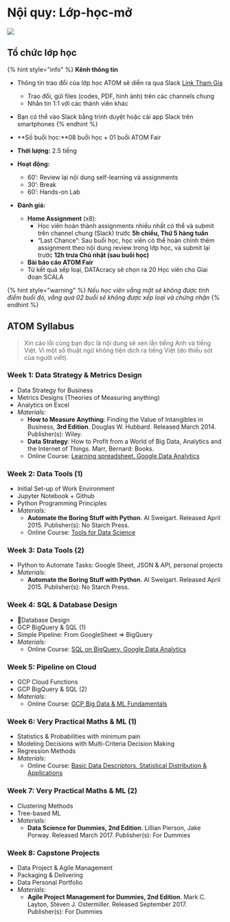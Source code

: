 # Nội quy: Lớp-học-mở

![](../.gitbook/assets/image%20%2885%29.png)

## Tổ chức lớp học

{% hint style="info" %}
**Kênh thông tin** 

* Thông tin trao đổi của lớp học ATOM sẽ diễn ra qua Slack [Link Tham Gia](https://join.slack.com/t/datacracy/shared_invite/zt-p5bkkuc3-0KgioK02LCzkutcEWY6yzA)
  * Trao đổi, gửi files \(codes, PDF, hình ảnh\) trên các channels chung
  * Nhắn tin 1:1 với các thành viên khác
* Bạn có thể vào Slack bằng trình duyệt hoặc cài app Slack trên smartphones
{% endhint %}

* **Số buổi học:**08 buổi học + 01 buổi ATOM Fair
* **Thời lượng:** 2.5 tiếng 
* **Hoạt động:** 
  * 60’: Review lại nội dung self-learning và assignments
  * 30’: Break
  * 60’: Hands-on Lab 
* **Đánh giá:**
  * **Home Assignment** \(x8\): 
    * Học viên hoàn thành assignments nhiều nhất có thể và submit trên channel chung \(Slack\) trước **5h chiều, Thứ 5 hàng tuần**
    * “Last Chance”: Sau buổi học, học viên có thể hoàn chỉnh thêm assignment theo nội dung review trong lớp học, và submit lại trước **12h trưa Chủ nhật \(sau buổi học\)**
  * **Bài báo cáo ATOM Fair**
  * Từ kết quả xếp loại, DATAcracy sẽ chọn ra 20 Học viên cho Giai đoạn SCALA

{% hint style="warning" %}
_Nếu học viên vắng mặt sẽ không được tính điểm buổi đó, vắng quá 02 buổi sẽ không được xếp loại và chứng nhận_
{% endhint %}

## ATOM Syllabus

> Xin cáo lỗi cùng bạn đọc là nội dung sẽ xen lẫn tiếng Anh và tiếng Việt. Vì một số thuật ngữ không tiện dịch ra tiếng Việt \(do thiếu sót của người viết\).

### Week 1: Data Strategy & Metrics Design

* Data Strategy for Business
* Metrics Designs \(Theories of Measuring anything\)
* Analytics on Excel
* _Materials_: 
  * **How to Measure Anything**: Finding the Value of Intangibles in Business, **3rd Edition**. Douglas W. Hubbard. Released March 2014. Publisher\(s\): Wiley.
  * **Data Strategy**: How to Profit from a World of Big Data, Analytics and the Internet of Things. Marr, Bernard: Books.
  * Online Course: [Learning spreadsheet. Google Data Analytics](https://www.coursera.org/learn/ask-questions-make-decisions?specialization=google-data-analytics)

### Week 2: Data Tools \(1\)

* Initial Set-up of Work Environment
* Jupyter Notebook + Github
* Python Programming Principles
* _Materials_:
  * **Automate the Boring Stuff with Python**. Al Sweigart. Released April 2015. Publisher\(s\): No Starch Press.
  * Online Course: [Tools for Data Science](https://www.coursera.org/learn/open-source-tools-for-data-science#syllabus)

### Week 3: Data Tools \(2\)

* Python to Automate Tasks: Google Sheet, JSON & API, personal projects
* _Materials_:
  * **Automate the Boring Stuff with Python**. Al Sweigart. Released April 2015. Publisher\(s\): No Starch Press.

### Week 4: SQL & Database Design

* Database Design
* GCP BigQuery & SQL \(1\)
* Simple Pipeline: From GoogleSheet =&gt; BigQuery
* _Materials:_
  * Online Course: [SQL on BigQuery. Google Data Analytics](https://www.coursera.org/learn/analyze-data?specialization=google-data-analytics#syllabus)

### Week 5: Pipeline on Cloud

* GCP Cloud Functions
* GCP BigQuery & SQL \(2\)
* _Materials:_
  * Online Course: [GCP Big Data & ML Fundamentals](https://www.coursera.org/learn/gcp-big-data-ml-fundamentals#syllabus)

### Week 6: Very Practical Maths & ML \(1\)

* Statistics & Probabilities with minimum pain
* Modeling Decisions with Multi-Criteria Decision Making
* Regression Methods
* _Materials:_
  * Online Course: [Basic Data Descriptors, Statistical Distribution & Applications](https://www.coursera.org/learn/descriptive-statistics-statistical-distributions-business-application?specialization=business-statistics-analysis#syllabus)

### Week 7: Very Practical Maths & ML \(2\)

* Clustering Methods
* Tree-based ML
* _Materials:_
  * **Data Science for Dummies, 2nd Edition**. Lillian Pierson, Jake Porway. Released March 2017. Publisher\(s\): For Dummies

### Week 8: Capstone Projects

* Data Project & Agile Management
* Packaging & Delivering
* Data Personal Portfolio
* _Materials:_
  * **Agile Project Management for Dummies, 2nd Edition**. Mark C. Layton, Steven J. Ostermiller. Released September 2017. Publisher\(s\): For Dummies

